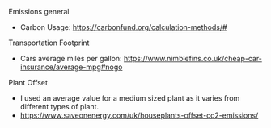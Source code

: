 Emissions general

- Carbon Usage: https://carbonfund.org/calculation-methods/#

Transportation Footprint

- Cars average miles per gallon: https://www.nimblefins.co.uk/cheap-car-insurance/average-mpg#nogo

Plant Offset

- I used an average value for a medium sized plant as it varies from different types of plant.
- https://www.saveonenergy.com/uk/houseplants-offset-co2-emissions/

